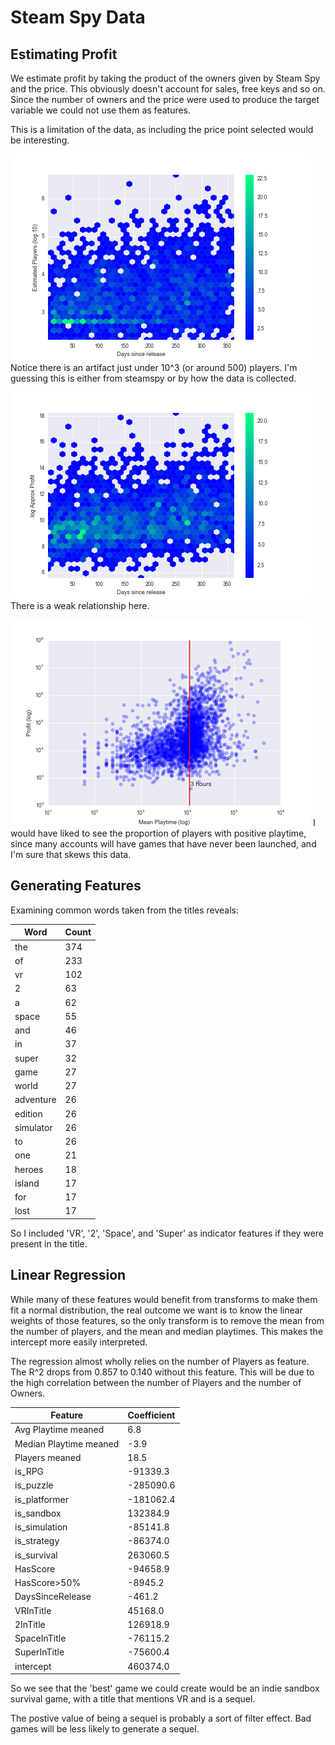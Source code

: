 # Steam Spy Data

## Estimating Profit

We estimate profit by taking the product of the owners given by Steam Spy and the price. This obviously doesn't account for sales, free keys and so on. Since the number of owners and the price were used to produce the target variable we could not use them as features.

This is a limitation of the data, as including the price point selected would be interesting.


![Players by Days Since Release](./plots/players_by_days.png)
Notice there is an artifact just under 10^3 (or around 500) players. I'm guessing this is either from steamspy or by how the data is collected.

![Profit by Days Since Release](./plots/profit_by_days.png)
There is a weak relationship here.

![Profit by Playtime](./plots/profit_by_playtime.png)
I would have liked to see the proportion of players with positive playtime, since many accounts will have games that have never been launched, and I'm sure that skews this data.

## Generating Features

Examining common words taken from the titles reveals:

| Word  | Count |
|-------|-------|
| the   |   374 |
| of    |   233 |
| vr    |   102 |
| 2     |    63 |
| a     |    62 |
| space |    55 |
| and   |    46 |
|in        | 37 |
|super     | 32 |
| game     | 27 |
|world     | 27 |
|adventure | 26 |
|edition   | 26 |
|simulator | 26 |
|to        | 26 |
|one       | 21 |
|heroes    | 18 |
|island    | 17 |
|for       | 17 |
|lost      | 17 |

So I included 'VR', '2', 'Space', and 'Super' as indicator features if they were present in the title.

## Linear Regression

While many of these features would benefit from transforms to make them fit a normal distribution, the real outcome we want is to know the linear weights of those features, so the only transform is to remove the mean from the number of players, and the mean and median playtimes. This makes the intercept more easily interpreted.

The regression almost wholly relies on the number of Players as feature. The R^2 drops from 0.857 to 0.140 without this feature. This will be due to the high correlation between the number of Players and the number of Owners.

| Feature               |   Coefficient | 
|-----------------------|---------------|
|Avg Playtime meaned    |        6.8    |
|Median Playtime meaned |       -3.9    |
|Players meaned         |       18.5    |
|is_RPG                 |   -91339.3    |
|is_puzzle              |  -285090.6    |
|is_platformer          |  -181062.4    |
|is_sandbox             |   132384.9    |
|is_simulation          |   -85141.8    |
|is_strategy            |   -86374.0    |
|is_survival            |   263060.5    |
|HasScore               |   -94658.9    |
|HasScore>50%           |    -8945.2    |
|DaysSinceRelease       |     -461.2    |
|VRInTitle              |    45168.0    |
|2InTitle               |   126918.9    |
|SpaceInTitle           |   -76115.2    |
|SuperInTitle           |   -75600.4    |
|intercept              |   460374.0    |


So we see that the 'best' game we could create would be an indie sandbox survival game, with a title that mentions VR and is a sequel.

The postive value of being a sequel is probably a sort of filter effect. Bad games will be less likely to generate a sequel.
